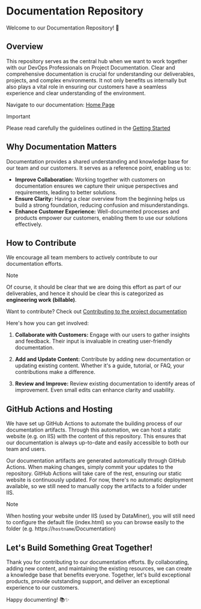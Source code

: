 # Documentation Repository

Welcome to our Documentation Repository! 🚀

## Overview

This repository serves as the central hub when we want to work together with our DevOps Professionals on Project Documentation. Clear and comprehensive documentation is crucial for understanding our deliverables, projects, and complex environments. It not only benefits us internally but also plays a vital role in ensuring our customers have a seamless experience and clear understanding of the environment.

Navigate to our documentation: [Home Page](xref:index)

> [!IMPORTANT]
> Please read carefully the guidelines outlined in the [Getting Started](xref:gettingStarted)

## Why Documentation Matters

Documentation provides a shared understanding and knowledge base for our team and our customers. It serves as a reference point, enabling us to:

- **Improve Collaboration:** Working together with customers on documentation ensures we capture their unique perspectives and requirements, leading to better solutions.
- **Ensure Clarity:** Having a clear overview from the beginning helps us build a strong foundation, reducing confusion and misunderstandings.
- **Enhance Customer Experience:** Well-documented processes and products empower our customers, enabling them to use our solutions effectively.

## How to Contribute

We encourage all team members to actively contribute to our documentation efforts. 

> [!NOTE]
> Of course, it should be clear that we are doing this effort as part of our deliverables, and hence it should be clear this is categorized as **engineering work (billable)**.

Want to contribute? Check out [Contributing to the project documentation](xref:contributing)

 Here's how you can get involved:

1. **Collaborate with Customers:** Engage with our users to gather insights and feedback. Their input is invaluable in creating user-friendly documentation.

2. **Add and Update Content:** Contribute by adding new documentation or updating existing content. Whether it's a guide, tutorial, or FAQ, your contributions make a difference.

3. **Review and Improve:** Review existing documentation to identify areas of improvement. Even small edits can enhance clarity and usability.

## GitHub Actions and Hosting

We have set up GitHub Actions to automate the building process of our documentation artifacts. Through this automation, we can host a static website (e.g. on IIS) with the content of this repository. This ensures that our documentation is always up-to-date and easily accessible to both our team and users.

Our documentation artifacts are generated automatically through GitHub Actions. When making changes, simply commit your updates to the repository. GitHub Actions will take care of the rest, ensuring our static website is continuously updated. For now, there's no automatic deployment available, so we still need to manually copy the artifacts to a folder under IIS.

> [!NOTE]
> When hosting your website under IIS (used by DataMiner), you will still need to configure the default file (index.html) so you can browse easily to the folder (e.g. https://`hostname`/Documentation)

## Let's Build Something Great Together!

Thank you for contributing to our documentation efforts. By collaborating, adding new content, and maintaining the existing resources, we can create a knowledge base that benefits everyone. Together, let's build exceptional products, provide outstanding support, and deliver an exceptional experience to our customers.

Happy documenting! 📚✨